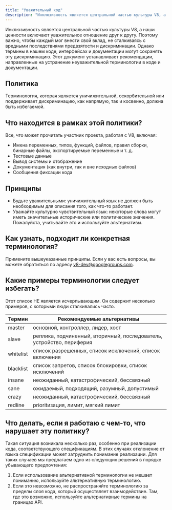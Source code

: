 ```yaml
---
title: "Уважительный код"
description: "Инклюзивность является центральной частью культуры V8, а наши ценности включают уважительное отношение друг к другу. Поэтому важно, чтобы каждый мог внести свой вклад, не сталкиваясь с вредными последствиями предвзятости и дискриминации."
---
```


Инклюзивность является центральной частью культуры V8, а наши ценности включают уважительное отношение друг к другу. Поэтому важно, чтобы каждый мог внести свой вклад, не сталкиваясь с вредными последствиями предвзятости и дискриминации. Однако термины в нашем коде, интерфейсах и документации могут сохранять эту дискриминацию. Этот документ устанавливает рекомендации, направленные на устранение неуважительной терминологии в коде и документации.

## Политика

Терминология, которая является уничижительной, оскорбительной или поддерживает дискриминацию, как напрямую, так и косвенно, должна быть избегаемой.

## Что находится в рамках этой политики?

Все, что может прочитать участник проекта, работая с V8, включая:

- Имена переменных, типов, функций, файлов, правил сборки, бинарные файлы, экспортируемые переменные и т. д.
- Тестовые данные
- Вывод системы и отображение
- Документация (как внутри, так и вне исходных файлов)
- Сообщения фиксации кода

## Принципы

- Будьте уважительными: уничижительный язык не должен быть необходимым для описания того, как что-то работает.
- Уважайте культурно чувствительный язык: некоторые слова могут иметь значительные исторические или политические значения. Пожалуйста, учитывайте это и используйте альтернативы.

## Как узнать, подходит ли конкретная терминология?

Примените вышеуказанные принципы. Если у вас есть вопросы, вы можете обратиться по адресу [v8-dev@googlegroups.com](mailto:v8-dev@googlegroups.com).

## Какие примеры терминологии следует избегать?

Этот список НЕ является исчерпывающим. Он содержит несколько примеров, с которыми люди сталкивались часто.


| Термин   | Рекомендуемые альтернативы                                     |
| --------- | ------------------------------------------------------------- |
| master    | основной, контроллер, лидер, хост                           |
| slave     | реплика, подчиненный, вторичный, последователь, устройство, периферия |
| whitelist | список разрешенных, список исключений, список включения     |
| blacklist | список запретов, список блокировки, список исключений      |
| insane    | неожиданный, катастрофический, бессвязный                   |
| sane      | ожидаемый, подходящий, разумный, допустимый                 |
| crazy     | неожиданный, катастрофический, бессвязный                   |
| redline   | prioritизация, лимит, мягкий лимит                          |


## Что делать, если я работаю с чем-то, что нарушает эту политику?

Такая ситуация возникала несколько раз, особенно при реализации кода, соответствующего спецификациям. В этих случаях отклонение от языка спецификации может затруднить понимание реализации. Для таких случаев мы предлагаем одно из следующих решений в порядке убывающего предпочтения:

1. Если использование альтернативной терминологии не мешает пониманию, используйте альтернативную терминологию.
1. Если это невозможно, не распространяйте терминологию за пределы слоя кода, который осуществляет взаимодействие. Там, где это возможно, используйте альтернативные термины на границах API.
